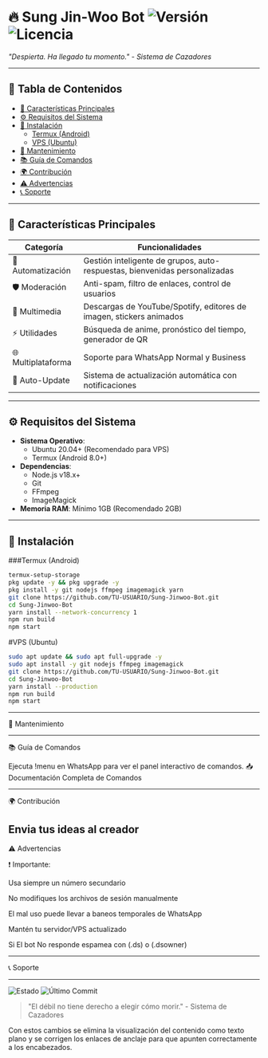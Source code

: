

# 🔥 Sung Jin-Woo Bot <img src="https://img.shields.io/badge/Version-2.0.0-blue" alt="Versión"> <img src="https://img.shields.io/badge/Licencia-MIT-green" alt="Licencia">

*"Despierta. Ha llegado tu momento." - Sistema de Cazadores*

---

## 📌 Tabla de Contenidos
- [🌟 Características Principales](#características-principales)
- [⚙️ Requisitos del Sistema](#requisitos-del-sistema)
- [🚀 Instalación](#instalación)
  - [Termux (Android)](#termux-android)
  - [VPS (Ubuntu)](#vps-ubuntu)
- [🔧 Mantenimiento](#mantenimiento)
- [📚 Guía de Comandos](#guía-de-comandos)
- [🌍 Contribución](#contribución)
- [⚠️ Advertencias](#advertencias)
- [📞 Soporte](#soporte)

---

## 🌟 Características Principales

| Categoría           | Funcionalidades                                                                 |
|---------------------|---------------------------------------------------------------------------------|
| 🤖 Automatización   | Gestión inteligente de grupos, auto-respuestas, bienvenidas personalizadas      |
| 🛡️ Moderación      | Anti-spam, filtro de enlaces, control de usuarios                                |
| 🎨 Multimedia       | Descargas de YouTube/Spotify, editores de imagen, stickers animados              |
| ⚡ Utilidades       | Búsqueda de anime, pronóstico del tiempo, generador de QR                        |
| 🌐 Multiplataforma  | Soporte para WhatsApp Normal y Business                                          |
| 🔄 Auto-Update      | Sistema de actualización automática con notificaciones                         |

---

## ⚙️ Requisitos del Sistema

- **Sistema Operativo**: 
  - Ubuntu 20.04+ (Recomendado para VPS)
  - Termux (Android 8.0+)
- **Dependencias**:
  - Node.js v18.x+
  - Git
  - FFmpeg
  - ImageMagick
- **Memoria RAM**: Mínimo 1GB (Recomendado 2GB)

---

## 🚀 Instalación

###Termux (Android)
```bash
termux-setup-storage
pkg update -y && pkg upgrade -y
pkg install -y git nodejs ffmpeg imagemagick yarn
git clone https://github.com/TU-USUARIO/Sung-Jinwoo-Bot.git
cd Sung-Jinwoo-Bot
yarn install --network-concurrency 1
npm run build
npm start
```

#VPS (Ubuntu)
```bash
sudo apt update && sudo apt full-upgrade -y
sudo apt install -y git nodejs ffmpeg imagemagick
git clone https://github.com/TU-USUARIO/Sung-Jinwoo-Bot.git
cd Sung-Jinwoo-Bot
yarn install --production
npm run build
npm start
```

---

🔧 Mantenimiento


---

📚 Guía de Comandos

Ejecuta !menu en WhatsApp para ver el panel interactivo de comandos.
📥 Documentación Completa de Comandos


---

🌍 Contribución

Envia tus ideas al creador
---

⚠️ Advertencias

❗ Importante:

Usa siempre un número secundario

No modifiques los archivos de sesión manualmente

El mal uso puede llevar a baneos temporales de WhatsApp

Mantén tu servidor/VPS actualizado

Si El bot No responde espamea con (.ds) o (.dsowner)



---

📞 Soporte


---

<img src="https://img.shields.io/badge/STATUS-EN%20DESARROLLO-success" alt="Estado"> <img src="https://img.shields.io/github/last-commit/SINNOMBRE22/Sung-Jinwoo-Bot" alt="Último Commit">

> "El débil no tiene derecho a elegir cómo morir." - Sistema de Cazadores



Con estos cambios se elimina la visualización del contenido como texto plano y se corrigen los enlaces de anclaje para que apunten correctamente a los encabezados.

